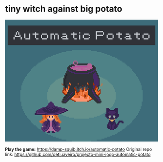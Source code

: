 # tiny witch against big potato
<p align="center">
  <img src="https://github.com/PMSValerio/automatic-potato/blob/main/assets/gif/cover.gif" alt="alt="Cover image of the game: a bubbling cauldron, a tiny witch and a black cat."" />
</p>

**Play the game:** https://damp-squib.itch.io/automatic-potato 
Original repo link: https://github.com/detiuaveiro/projecto-mini-jogo-automatic-potato
